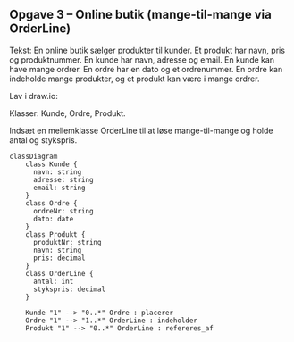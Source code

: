 ## Opgave 3 – Online butik (mange-til-mange via OrderLine)

Tekst: En online butik sælger produkter til kunder. Et produkt har navn, pris og produktnummer. En kunde har navn, adresse og email. En kunde kan have mange ordrer. En ordre har en dato og et ordrenummer. En ordre kan indeholde mange produkter, og et produkt kan være i mange ordrer.

Lav i draw.io:

Klasser: Kunde, Ordre, Produkt.

Indsæt en mellemklasse OrderLine til at løse mange-til-mange og holde antal og stykspris.

```mermaid
classDiagram
    class Kunde {
      navn: string
      adresse: string
      email: string
    }
    class Ordre {
      ordreNr: string
      dato: date
    }
    class Produkt {
      produktNr: string
      navn: string
      pris: decimal
    }
    class OrderLine {
      antal: int
      stykspris: decimal
    }

    Kunde "1" --> "0..*" Ordre : placerer
    Ordre "1" --> "1..*" OrderLine : indeholder
    Produkt "1" --> "0..*" OrderLine : refereres_af
